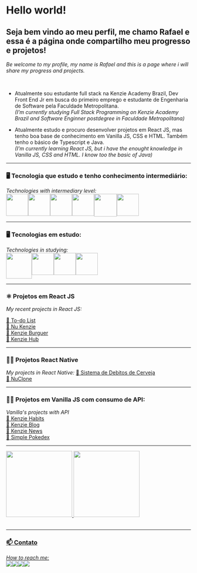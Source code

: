 

<h1>Hello world! </h1>

<h2>Seja bem vindo ao meu perfil, me chamo <strong>Rafael</strong> e essa é a página onde compartilho meu progresso e projetos!</h2>

<p> <i>Be welcome to my profile, my name is Rafael and this is a page where i will share my progress and projects.</i> </p><br>

- Atualmente sou estudante full stack na Kenzie Academy Brazil, Dev Front End Jr em busca do primeiro emprego e estudante de Engenharia de Software pela Faculdade Metropolitana.<br>
<i>(I’m currently studying Full Stack Programming on Kenzie Academy Brazil and Software Enginner postdegree in Faculdade Metropolitana)</i><br>

- Atualmente estudo e procuro desenvolver projetos em React JS, mas tenho boa base de conhecimento em Vanilla JS, CSS e HTML. Também tenho o básico de Typescript e Java.<br>
<i>(I’m currently learning React JS, but i have the enought knowledge in Vanilla JS, CSS and HTML. I know too the basic of Java)</i><br>
<hr>

<h3>🖥️ Tecnologia que estudo e tenho conhecimento intermediário:</h3>
<i>Technologies with intermediary level:</i>
<div style='display: flex'><br>
<img width = '60' src="https://cdn.jsdelivr.net/gh/devicons/devicon/icons/javascript/javascript-original.svg" />
<img width = '60' src="https://cdn.jsdelivr.net/gh/devicons/devicon/icons/typescript/typescript-original.svg" />
<img width = '60' src="https://cdn.jsdelivr.net/gh/devicons/devicon/icons/css3/css3-plain-wordmark.svg" />
<img width = '60' src="https://cdn.jsdelivr.net/gh/devicons/devicon/icons/html5/html5-plain-wordmark.svg" />
<img width = '62' src="https://cdn.jsdelivr.net/gh/devicons/devicon/icons/react/react-original-wordmark.svg" />
<img width = '60' src="https://cdn.jsdelivr.net/gh/devicons/devicon/icons/git/git-plain.svg" />
</div>
<hr>
<h3>🖥️ Tecnologias em estudo:</h3>
<i>Technologies in studying:</i>
<div style='display: flex'>
<img width = '70' src="https://cdn.jsdelivr.net/gh/devicons/devicon/icons/java/java-plain-wordmark.svg" />
<img width = '60' src="https://cdn.jsdelivr.net/gh/devicons/devicon/icons/nodejs/nodejs-plain.svg" />
<img width = '60' src="https://cdn.jsdelivr.net/gh/devicons/devicon/icons/python/python-original.svg" />
<img width = '60' src="https://cdn.jsdelivr.net/gh/devicons/devicon/icons/mongodb/mongodb-plain-wordmark.svg" />
</div>
<hr>
<h3>⚛️ Projetos em React JS</h3>
<i>My recent projects in React JS:</i>

<a href='https://to-do-eight-xi.vercel.app/'>📁 To-do List</a><br>
<a href='https://react-entrega-s1-nu-kenzie-rafaelzao14.vercel.app/'>📁 Nu Kenzie</a><br>
<a href='https://react-entrega-s1-hamburgueria-da-kenzie-rafaelzao14.vercel.app/'>📁 Kenzie Burguer</a><br>
<a href= 'https://react-entrega-s2-formulario-de-cadastro-rafaelzao14-e4sv0hhd7.vercel.app/'>📁 Kenzie Hub </a><br>
<hr>
<h3>🤖🍎 Projetos React Native</h3>
<i>My projects in React Native:</i>
<a href= 'https://github.com/rafaelzao14/ranking-beras'>📁 Sistema de Debitos de Cerveja </a><br>
<a href= 'https://github.com/rafaelzao14/ranking-beras'>📁 NuClone </a><br>
<hr>
<h3>👨‍💻 Projetos em Vanilla JS com consumo de API:</h3>
<i>Vanilla's projects with API</i>
<br>
<a href= 'https://animated-carnival-14c37556.pages.github.io/'>📁 Kenzie Habits </a><br>
<a href='https://kenzie-academy-brasil-developers.github.io/m2-entrega-blog-m2-rafaelzao14/login.html'>📁 Kenzie Blog</a><br>
<a href='https://kenzie-academy-brasil-developers.github.io/m2-entrega-kenzie-news-rafaelzao14/'>📁 Kenzie News </a><br>
<a href='https://rafaelzao14.github.io/Pokedex-Simples---Consumo-de-API-JS-Puro/'>📁 Simple Pokedex </a><br>
<hr>
<div>
<a href="https://github.com/rafaelzao14">
<img height="180em" src="https://github-readme-stats.vercel.app/api/top-langs/?username=rafaelzao14&layout=compact&langs_count=7&theme=dracula"/>
<img height="180em" src="https://github-readme-stats.vercel.app/api?username=rafaelzao14&show_icons=true&theme=dracula&include_all_commits=true&count_private=true"/>
</div><br>
<hr>
<h3> 📫 Contato </h3>
<i>How to reach me:</i><br>

<div style='display: flex'>
<a href='https://www.linkedin.com/in/rafael-marques-laurindo-87770437/' target='_blank'><img src='https://img.shields.io/badge/LinkedIn-0077B5?style=for-the-badge&logo=linkedin&logoColor=white'></a>
<a href="rafael.marqueslaurindo?subject=fromGitHub" target='_blank'><img src='https://img.shields.io/badge/Gmail-D14836?style=for-the-badge&logo=gmail&logoColor=white'></a>
<a href='https://instagram.com/marques.rafael_?igshid=YmMyMTA2M2Y=' target='_blank'><img src='https://img.shields.io/badge/Instagram-E4405F?style=for-the-badge&logo=instagram&logoColor=white'></a>
<a href='https://github.com/rafaelzao14?tab=repositories' target='_blank><img src='https://img.shields.io/badge/Facebook-1877F2?style=for-the-badge&logo=facebook&logoColor=white'></a>
<a href='https://www.facebook.com/profile.php?viewas=100000686899395&id=100024084284417' target='_blank'><img src='https://img.shields.io/badge/Facebook-1877F2?style=for-the-badge&logo=facebook&logoColor=white'></a>
</div>
